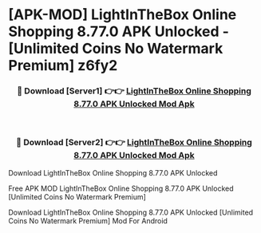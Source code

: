 # [APK-MOD] LightInTheBox Online Shopping 8.77.0 APK Unlocked - [Unlimited Coins No Watermark Premium] z6fy2



<div align="center">
<h3>🔴 Download [Server1] 👉👉 <a href="https://momento.my/?title=LightInTheBox_Online_Shopping_8.77.0_APK_Unlocked">LightInTheBox Online Shopping 8.77.0 APK Unlocked Mod Apk</a></h3><br>

<h3>🔴 Download [Server2] 👉👉 <a href="https://momento.my/?title=LightInTheBox_Online_Shopping_8.77.0_APK_Unlocked">LightInTheBox Online Shopping 8.77.0 APK Unlocked Mod Apk</a></h3>
</div>



Download LightInTheBox Online Shopping 8.77.0 APK Unlocked 

Free APK MOD LightInTheBox Online Shopping 8.77.0 APK Unlocked [Unlimited Coins No Watermark Premium]

Download LightInTheBox Online Shopping 8.77.0 APK Unlocked [Unlimited Coins No Watermark Premium] Mod For Android
